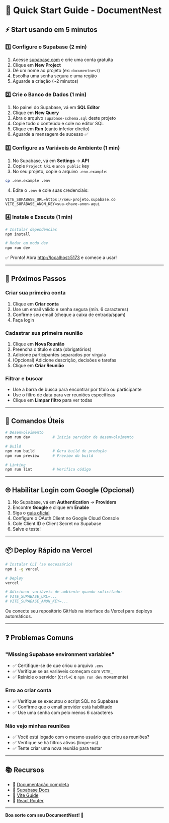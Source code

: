# 🚀 Quick Start Guide - DocumentNest

## ⚡ Start usando em 5 minutos

### 1️⃣ Configure o Supabase (2 min)

1. Acesse [supabase.com](https://supabase.com) e crie uma conta gratuita
2. Clique em **New Project**
3. Dê um nome ao projeto (ex: `documentnest`)
4. Escolha uma senha segura e uma região
5. Aguarde a criação (~2 minutos)

### 2️⃣ Crie o Banco de Dados (1 min)

1. No painel do Supabase, vá em **SQL Editor**
2. Clique em **New Query**
3. Abra o arquivo `supabase-schema.sql` deste projeto
4. Copie todo o conteúdo e cole no editor SQL
5. Clique em **Run** (canto inferior direito)
6. Aguarde a mensagem de sucesso ✅

### 3️⃣ Configure as Variáveis de Ambiente (1 min)

1. No Supabase, vá em **Settings** → **API**
2. Copie `Project URL` e `anon public` key
3. No seu projeto, copie o arquivo `.env.example`:

```bash
cp .env.example .env
```

4. Edite o `.env` e cole suas credenciais:

```env
VITE_SUPABASE_URL=https://seu-projeto.supabase.co
VITE_SUPABASE_ANON_KEY=sua-chave-anon-aqui
```

### 4️⃣ Instale e Execute (1 min)

```bash
# Instalar dependências
npm install

# Rodar em modo dev
npm run dev
```

✅ Pronto! Abra [http://localhost:5173](http://localhost:5173) e comece a usar!

---

## 🎯 Próximos Passos

### Criar sua primeira conta
1. Clique em **Criar conta**
2. Use um email válido e senha segura (mín. 6 caracteres)
3. Confirme seu email (cheque a caixa de entrada/spam)
4. Faça login

### Cadastrar sua primeira reunião
1. Clique em **Nova Reunião**
2. Preencha o título e data (obrigatórios)
3. Adicione participantes separados por vírgula
4. (Opcional) Adicione descrição, decisões e tarefas
5. Clique em **Criar Reunião**

### Filtrar e buscar
- Use a barra de busca para encontrar por título ou participante
- Use o filtro de data para ver reuniões específicas
- Clique em **Limpar filtro** para ver todas

---

## 🔧 Comandos Úteis

```bash
# Desenvolvimento
npm run dev          # Inicia servidor de desenvolvimento

# Build
npm run build        # Gera build de produção
npm run preview      # Preview do build

# Linting
npm run lint         # Verifica código
```

---

## 🌐 Habilitar Login com Google (Opcional)

1. No Supabase, vá em **Authentication** → **Providers**
2. Encontre **Google** e clique em **Enable**
3. Siga o [guia oficial](https://supabase.com/docs/guides/auth/social-login/auth-google)
4. Configure o OAuth Client no Google Cloud Console
5. Cole Client ID e Client Secret no Supabase
6. Salve e teste!

---

## 📦 Deploy Rápido na Vercel

```bash
# Instalar CLI (se necessário)
npm i -g vercel

# Deploy
vercel

# Adicionar variáveis de ambiente quando solicitado:
# VITE_SUPABASE_URL=...
# VITE_SUPABASE_ANON_KEY=...
```

Ou conecte seu repositório GitHub na interface da Vercel para deploys automáticos.

---

## ❓ Problemas Comuns

### "Missing Supabase environment variables"
- ✅ Certifique-se de que criou o arquivo `.env`
- ✅ Verifique se as variáveis começam com `VITE_`
- ✅ Reinicie o servidor (`Ctrl+C` e `npm run dev` novamente)

### Erro ao criar conta
- ✅ Verifique se executou o script SQL no Supabase
- ✅ Confirme que o email provider está habilitado
- ✅ Use uma senha com pelo menos 6 caracteres

### Não vejo minhas reuniões
- ✅ Você está logado com o mesmo usuário que criou as reuniões?
- ✅ Verifique se há filtros ativos (limpe-os)
- ✅ Tente criar uma nova reunião para testar

---

## 📚 Recursos

- 📖 [Documentação completa](./README.md)
- 🔗 [Supabase Docs](https://supabase.com/docs)
- 🔗 [Vite Guide](https://vitejs.dev/guide/)
- 🔗 [React Router](https://reactrouter.com/en/main)

---

**Boa sorte com seu DocumentNest! 🎉**
